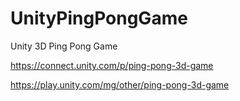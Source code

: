 # UnityPingPongGame
Unity 3D Ping Pong Game

https://connect.unity.com/p/ping-pong-3d-game

https://play.unity.com/mg/other/ping-pong-3d-game